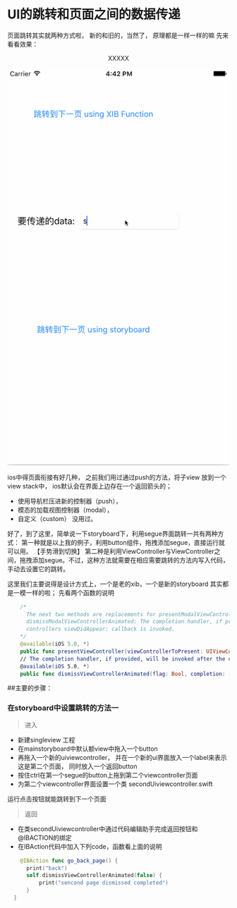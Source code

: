 # UI的跳转和页面之间的数据传递



页面跳转其实就两种方式啦， 新的和旧的，当然了， 原理都是一样一样的嘛
先来看看效果：

  <div align = "middle">XXXXX</div>
  
![](页面跳转和数据传递.gif)

ios中得页面衔接有好几种， 之前我们用过通过push的方法，将子view 放到一个view stack中， ios默认会在界面上边存在一个返回箭头的；
- 使用导航栏压进新的控制器（push），
- 模态的加载视图控制器（modal），
- 自定义（custom） 没用过。

好了，到了这里，简单说一下storyboard下，利用segue界面跳转一共有两种方式：
第一种就是以上我的例子，利用button组件，拖拽添加segue，直接运行就可以用。 【手势滑到切换】
第二种是利用ViewController与ViewController之间，拖拽添加segue。不过，这种方法就需要在相应需要跳转的方法内写入代码，手动去设置它的跳转。


这里我们主要说得是设计方式上，一个是老的xib，一个是新的storyboard 其实都是一模一样的啦；
先看两个函数的说明
```swift
    /*
      The next two methods are replacements for presentModalViewController:animated and
      dismissModalViewControllerAnimated: The completion handler, if provided, will be invoked after the presented
      controllers viewDidAppear: callback is invoked.
    */
    @available(iOS 5.0, *)
    public func presentViewController(viewControllerToPresent: UIViewController, animated flag: Bool, completion: (() -> Void)?)
    // The completion handler, if provided, will be invoked after the dismissed controller's viewDidDisappear: callback is invoked.
    @available(iOS 5.0, *)
    public func dismissViewControllerAnimated(flag: Bool, completion: (() -> Void)?)
```
##主要的步骤：

### 在storyboard中设置跳转的方法一
> 进入

 - 新建singleview 工程
 - 在mainstoryboard中默认额view中拖入一个button
 - 再拖入一个新的uiviewcontroller， 并在一个新的ui界面放入一个label来表示这是第二个页面， 同时放入一个返回button
 - 按住ctrl在第一个segue的button上拖到第二个viewcontroller页面
 - 为第二个viewcontroller界面设置一个类 secondUiviewcontroller.swift

运行点击按钮就能跳转到下一个页面
> 返回
  - 在类secondUiviewcontroller中通过代码编辑助手完成返回按钮和@IBACTION的绑定
  - 在IBAction代码中加入下列code，函数看上面的说明
  ```swift
      @IBAction func go_back_page() {
        print("back")
        self.dismissViewControllerAnimated(false) { 
            print("sencond page dismissed completed")
        }
    }
  ```